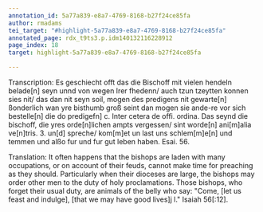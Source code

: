 ```yaml
---
annotation_id: 5a77a839-e8a7-4769-8168-b27f24ce85fa
author: rmadams
tei_target: "#highlight-5a77a839-e8a7-4769-8168-b27f24ce85fa"
annotated_page: rdx_t9ts3.p.idm140132116228912
page_index: 18
target: highlight-5a77a839-e8a7-4769-8168-b27f24ce85fa

---
```

Transcription: Es geschiecht offt das die Bischoff mit vielen hendeln belade[n] seyn
unnd von wegen Irer fhedenn/ auch tzun tzeytten konnen sies nit/ das
dan nit seyn soil, mogen des predigens nit gewarte[n] ßonderlich wan
yre bisthumb groß seint dan mogen sie ande-re vor sich bestelle[n] die
do predigefn] c. Inter cetera de offi. ordina. Das seynd die bischoff, die
yres orde[n]lichen ampts vergessen/ sint worde[n] ani[m]alia ve[n]tris.
3. un[d] spreche/ kom[m]et un last uns schlem[m]e[n] und temmen
und alßo fur und fur gut leben haben. Esai. 56.

Translation: It often happens that the bishops are laden with many occupations, or on
account of their feuds, cannot make time for preaching as they should.
Particularly when their dioceses are large, the bishops may order other
men to the duty of holy proclamations. Those bishops, who forget their
usual duty, are animals of the belly who say: "Come, [let us feast and
indulge], [that we may have good lives]j l." Isaiah 56[:12].
